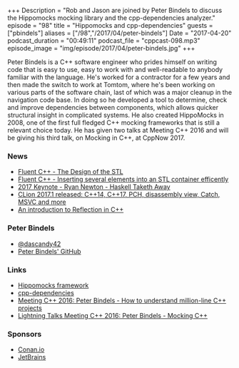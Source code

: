 +++
Description = "Rob and Jason are joined by Peter Bindels to discuss the Hippomocks mocking library and the cpp-dependencies analyzer."
episode = "98"
title = "Hippomocks and cpp-dependencies"
guests = ["pbindels"]
aliases = ["/98","/2017/04/peter-bindels"]
Date = "2017-04-20"
podcast_duration = "00:49:11"
podcast_file = "cppcast-098.mp3"
episode_image = "img/episode/2017/04/peter-bindels.jpg"
+++

Peter Bindels is a C++ software engineer who prides himself on writing code that is easy to use, easy to work with and well-readable to anybody familiar with the language. He's worked for a contractor for a few years and then made the switch to work at Tomtom, where he's been working on various parts of the software chain, last of which was a major cleanup in the navigation code base. In doing so he developed a tool to determine, check and improve dependencies between components, which allows quicker structural insight in complicated systems. He also created HippoMocks in 2008, one of the first full fledged C++ mocking frameworks that is still a relevant choice today. He has given two talks at Meeting C++ 2016 and will be giving his third talk, on Mocking in C++, at CppNow 2017.

### News ###

 - [Fluent C++ - The Design of the STL](http://www.fluentcpp.com/2017/04/18/the-design-of-the-stl/)
 - [Fluent C++ - Inserting several elements into an STL container efficently](http://www.fluentcpp.com/2017/03/28/inserting-several-elements-into-an-stl-container/)
 - [2017 Keynote - Ryan Newton - Haskell Taketh Away](http://cppnow.org/2017-conference/announcements/2017/04/12/haskell-keynote.html)
 - [CLion 2017.1 released: C++14, C++17, PCH, disassembly view, Catch, MSVC and more](https://blog.jetbrains.com/clion/2017/03/clion-2017-1-released/)
 - [An introduction to Reflection in C++](http://jackieokay.com/2017/04/13/reflection1.html)
 
### Peter Bindels ###

 - [@dascandy42](https://twitter.com/dascandy42)
 - [Peter Bindels' GitHub](https://github.com/dascandy)

### Links ###

 - [Hippomocks framework](http://hippomocks.com/)
 - [cpp-dependencies](https://github.com/tomtom-international/cpp-dependencies)
 - [Meeting C++ 2016: Peter Bindels - How to understand million-line C++ projects](https://www.youtube.com/watch?v=g4eLn2hz-u0)
 - [Lightning Talks Meeting C++ 2016: Peter Bindels - Mocking C++](https://www.youtube.com/watch?v=6N92PkBeIHw)

### Sponsors ###

- [Conan.io](http://conan.io/)
- [JetBrains](https://www.jetbrains.com/cpp/?utm_source=cppcast&utm_medium=podcast&utm_content=cppcast-podcast&utm_campaign=cpp)
